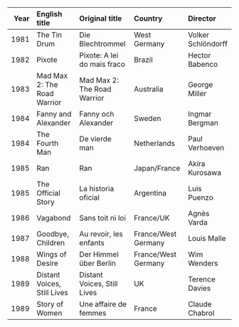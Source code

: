 |   Year | English title               | Original title              | Country             | Director           |
|-------:|:----------------------------|:----------------------------|:--------------------|:-------------------|
|   1981 | The Tin Drum                | Die Blechtrommel            | West Germany        | Volker Schlöndorff |
|   1982 | Pixote                      | Pixote: A lei do mais fraco | Brazil              | Hector Babenco     |
|   1983 | Mad Max 2: The Road Warrior | Mad Max 2: The Road Warrior | Australia           | George Miller      |
|   1984 | Fanny and Alexander         | Fanny och Alexander         | Sweden              | Ingmar Bergman     |
|   1984 | The Fourth Man              | De vierde man               | Netherlands         | Paul Verhoeven     |
|   1985 | Ran                         | Ran                         | Japan/France        | Akira Kurosawa     |
|   1985 | The Official Story          | La historia oficial         | Argentina           | Luis Puenzo        |
|   1986 | Vagabond                    | Sans toit ni loi            | France/UK           | Agnès Varda        |
|   1987 | Goodbye, Children           | Au revoir, les enfants      | France/West Germany | Louis Malle        |
|   1988 | Wings of Desire             | Der Himmel über Berlin      | France/West Germany | Wim Wenders        |
|   1989 | Distant Voices, Still Lives | Distant Voices, Still Lives | UK                  | Terence Davies     |
|   1989 | Story of Women              | Une affaire de femmes       | France              | Claude Chabrol     |